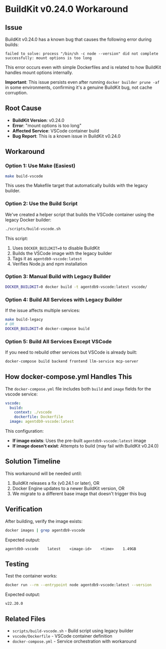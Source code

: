 # BuildKit v0.24.0 Workaround

## Issue

BuildKit v0.24.0 has a known bug that causes the following error during builds:

```
failed to solve: process "/bin/sh -c node --version" did not complete successfully: mount options is too long
```

This error occurs even with simple Dockerfiles and is related to how BuildKit handles mount options internally.

**Important**: This issue persists even after running `docker builder prune -af` in some environments, confirming it's a genuine BuildKit bug, not cache corruption.

## Root Cause

- **BuildKit Version**: v0.24.0
- **Error**: "mount options is too long"
- **Affected Service**: VSCode container build
- **Bug Report**: This is a known issue in BuildKit v0.24.0

## Workaround

### Option 1: Use Make (Easiest)

```bash
make build-vscode
```

This uses the Makefile target that automatically builds with the legacy builder.

### Option 2: Use the Build Script

We've created a helper script that builds the VSCode container using the legacy Docker builder:

```bash
./scripts/build-vscode.sh
```

This script:
1. Uses `DOCKER_BUILDKIT=0` to disable BuildKit
2. Builds the VSCode image with the legacy builder
3. Tags it as `agentdb9-vscode:latest`
4. Verifies Node.js and npm installation

### Option 3: Manual Build with Legacy Builder

```bash
DOCKER_BUILDKIT=0 docker build -t agentdb9-vscode:latest vscode/
```

### Option 4: Build All Services with Legacy Builder

If the issue affects multiple services:

```bash
make build-legacy
# OR
DOCKER_BUILDKIT=0 docker-compose build
```

### Option 5: Build All Services Except VSCode

If you need to rebuild other services but VSCode is already built:

```bash
docker-compose build backend frontend llm-service mcp-server
```

## How docker-compose.yml Handles This

The `docker-compose.yml` file includes both `build` and `image` fields for the vscode service:

```yaml
vscode:
  build:
    context: ./vscode
    dockerfile: Dockerfile
  image: agentdb9-vscode:latest
```

This configuration:
- **If image exists**: Uses the pre-built `agentdb9-vscode:latest` image
- **If image doesn't exist**: Attempts to build (may fail with BuildKit v0.24.0)

## Solution Timeline

This workaround will be needed until:
1. BuildKit releases a fix (v0.24.1 or later), OR
2. Docker Engine updates to a newer BuildKit version, OR
3. We migrate to a different base image that doesn't trigger this bug

## Verification

After building, verify the image exists:

```bash
docker images | grep agentdb9-vscode
```

Expected output:
```
agentdb9-vscode    latest    <image-id>    <time>    1.49GB
```

## Testing

Test the container works:

```bash
docker run --rm --entrypoint node agentdb9-vscode:latest --version
```

Expected output:
```
v22.20.0
```

## Related Files

- `scripts/build-vscode.sh` - Build script using legacy builder
- `vscode/Dockerfile` - VSCode container definition
- `docker-compose.yml` - Service orchestration with workaround
